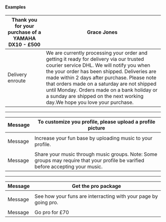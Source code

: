 #### Examples 



Thank you for your purchase of a YAMAHA DX10 - £500 	| Grace Jones
-------------	| -------
Delivery enroute	| We are currently processing your order and getting it ready for delivery via our trusted courier service DHL. We will notify you when the your order has been shipped. Deliveries are made within 2 days after purchase. Please note that orders made on a saturday are not shipped until Monday. Orders made on a bank holiday or a sunday are shipped on the next working day.We hope you love your purchase.


----------------------------

Message	|To customize you profile, please upload a profile picture
-------------	| -------
	| 
	Message	| Increase your fun base by uploading music to your profile.
	| 
		Message	| Share your music through music groups. Note: Some groups may require that your profile be varified before accepting your music.	| 
	 

----------------------------

Message	|Get the pro package
-------------	| -------
	| 
	Message	| See how your funs are interracting with your page by going pro. 
	| 
		Message	| Go pro for £70	| 
	 


